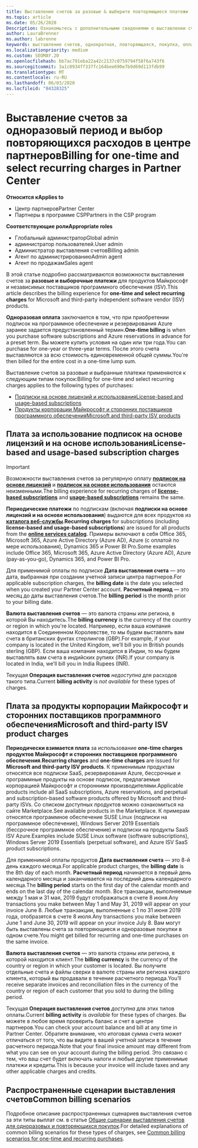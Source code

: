 ```yaml
---
title: Выставление счетов за разовые & выберите повторяющиеся платежи
ms.topic: article
ms.date: 05/26/2020
Description: Ознакомьтесь с дополнительными сведениями о выставлении счетов в центре партнеров по одноразовому выставлению счетов, чтобы заранее заданные условия и выставление счетов за выбор, повторяющиеся расходы.
author: LauraBrenner
ms.author: labrenne
keywords: выставление счетов, однократная, повторяющаяся, покупка, оплата, независимый поставщик
ms.localizationpriority: medium
ms.custom: SEOMAY.20
ms.openlocfilehash: bb7ac791eba22a42c2137c0759794f58f6a743f6
ms.sourcegitcommit: 3a1c0934ff337fc164bee690e7b9d69d113fdb99
ms.translationtype: MT
ms.contentlocale: ru-RU
ms.lasthandoff: 06/03/2020
ms.locfileid: "84328325"
---
```

# <a name="billing-for-one-time-and-select-recurring-charges-in-partner-center"></a><span data-ttu-id="d3f5c-104">Выставление счетов за одноразовый период и выбор повторяющихся расходов в центре партнеров</span><span class="sxs-lookup"><span data-stu-id="d3f5c-104">Billing for one-time and select recurring charges in Partner Center</span></span>

<span data-ttu-id="d3f5c-105">**Относится к**</span><span class="sxs-lookup"><span data-stu-id="d3f5c-105">**Applies to**</span></span>
- <span data-ttu-id="d3f5c-106">Центр партнеров</span><span class="sxs-lookup"><span data-stu-id="d3f5c-106">Partner Center</span></span>
- <span data-ttu-id="d3f5c-107">Партнеры в программе CSP</span><span class="sxs-lookup"><span data-stu-id="d3f5c-107">Partners in the CSP program</span></span>

<span data-ttu-id="d3f5c-108">**Соответствующие роли**</span><span class="sxs-lookup"><span data-stu-id="d3f5c-108">**Appropriate roles**</span></span>
- <span data-ttu-id="d3f5c-109">Глобальный администратор</span><span class="sxs-lookup"><span data-stu-id="d3f5c-109">Global admin</span></span>
- <span data-ttu-id="d3f5c-110">администратор пользователей.</span><span class="sxs-lookup"><span data-stu-id="d3f5c-110">User admin</span></span>
- <span data-ttu-id="d3f5c-111">Администратор выставления счетов</span><span class="sxs-lookup"><span data-stu-id="d3f5c-111">Billing admin</span></span>
- <span data-ttu-id="d3f5c-112">Агент по администрированию</span><span class="sxs-lookup"><span data-stu-id="d3f5c-112">Admin agent</span></span>
- <span data-ttu-id="d3f5c-113">Агент по продажам</span><span class="sxs-lookup"><span data-stu-id="d3f5c-113">Sales agent</span></span>

<span data-ttu-id="d3f5c-114">В этой статье подробно рассматриваются возможности выставления счетов за **разовые и выборочные платежи** для продуктов Майкрософт и независимых поставщиков программного обеспечения (ISV).</span><span class="sxs-lookup"><span data-stu-id="d3f5c-114">This article describes the billing experience for **one-time and select recurring charges** for Microsoft and third-party independent software vendor (ISV) products.</span></span> 

<span data-ttu-id="d3f5c-115">**Одноразовая оплата** заключается в том, что при приобретении подписок на программное обеспечение и резервирования Azure заранее задается предустановленный термин.</span><span class="sxs-lookup"><span data-stu-id="d3f5c-115">**One-time billing** is when you purchase software subscriptions and Azure reservations in advance for a preset term.</span></span> <span data-ttu-id="d3f5c-116">Вы можете купить условия на один или три года.</span><span class="sxs-lookup"><span data-stu-id="d3f5c-116">You can purchase for one-year or three-year terms.</span></span> <span data-ttu-id="d3f5c-117">После этого счета выставляются за всю стоимость единовременной общей суммы.</span><span class="sxs-lookup"><span data-stu-id="d3f5c-117">You're then billed for the entire cost in a one-time lump sum.</span></span>

<span data-ttu-id="d3f5c-118">Выставление счетов за разовые и выбранные платежи применяются к следующим типам покупок:</span><span class="sxs-lookup"><span data-stu-id="d3f5c-118">Billing for one-time and select recurring charges applies to the following types of purchases:</span></span>

- [<span data-ttu-id="d3f5c-119">Подписки на основе лицензий и использования</span><span class="sxs-lookup"><span data-stu-id="d3f5c-119">License-based and usage-based subscriptions</span></span>](#license-based-and-usage-based-subscription-charges)
- [<span data-ttu-id="d3f5c-120">Продукты корпорации Майкрософт и сторонних поставщиков программного обеспечения</span><span class="sxs-lookup"><span data-stu-id="d3f5c-120">Microsoft and third-party ISV products</span></span>](#microsoft-and-third-party-isv-product-charges)

## <a name="license-based-and-usage-based-subscription-charges"></a><span data-ttu-id="d3f5c-121">Плата за использование подписок на основе лицензий и на основе использования</span><span class="sxs-lookup"><span data-stu-id="d3f5c-121">License-based and usage-based subscription charges</span></span>

> [!IMPORTANT]
> <span data-ttu-id="d3f5c-122">Возможности выставления счетов за регулярную оплату [**подписок на основе лицензий**](license-based-billing.md) и [**подписок на основе использования**](usage-based-billing.md) остаются неизменными.</span><span class="sxs-lookup"><span data-stu-id="d3f5c-122">The billing experience for recurring charges of [**license-based subscriptions**](license-based-billing.md) and [**usage-based subscriptions**](usage-based-billing.md) remains the same.</span></span>

<span data-ttu-id="d3f5c-123">**Периодические платежи** по подпискам (включая **подписки на основе лицензий и на основе использования**) выдаются для всех продуктов из [**каталога веб-службы**](https://partner.microsoft.com/commerce/preferredoffers/list).</span><span class="sxs-lookup"><span data-stu-id="d3f5c-123">**Recurring charges** for subscriptions (including **license-based and usage-based subscriptions**) are issued for all products from the [**online services catalog**](https://partner.microsoft.com/commerce/preferredoffers/list).</span></span> <span data-ttu-id="d3f5c-124">Примеры включают в себя Office 365, Microsoft 365, Azure Active Directory (Azure AD), Azure (с оплатой по мере использования), Dynamics 365 и Power BI Pro.</span><span class="sxs-lookup"><span data-stu-id="d3f5c-124">Some examples include Office 365, Microsoft 365, Azure Active Directory (Azure AD), Azure (pay-as-you-go), Dynamics 365, and Power BI Pro.</span></span>

<span data-ttu-id="d3f5c-125">Для применимой оплаты по подписке **Дата выставления счета** — это дата, выбранная при создании учетной записи центра партнеров.</span><span class="sxs-lookup"><span data-stu-id="d3f5c-125">For applicable subscription charges, the **billing date** is the date you selected when you created your Partner Center account.</span></span> <span data-ttu-id="d3f5c-126">**Расчетный период** — это месяц до даты выставления счетов.</span><span class="sxs-lookup"><span data-stu-id="d3f5c-126">The **billing period** is the month prior to your billing date.</span></span>

<span data-ttu-id="d3f5c-127">**Валюта выставления счетов** — это валюта страны или региона, в которой Вы находитесь.</span><span class="sxs-lookup"><span data-stu-id="d3f5c-127">The **billing currency** is the currency of the country or region in which you're located.</span></span> <span data-ttu-id="d3f5c-128">Например, если ваша компания находится в Соединенном Королевстве, то мы будем выставлять вам счета в британских фунтах стерлингов (GBP).</span><span class="sxs-lookup"><span data-stu-id="d3f5c-128">For example, if your company is located in the United Kingdom, we’ll bill you in British pounds sterling (GBP).</span></span> <span data-ttu-id="d3f5c-129">Если ваша компания находится в Индии, то мы будем выставлять вам счета в индийских рупиях (INR).</span><span class="sxs-lookup"><span data-stu-id="d3f5c-129">If your company is located in India, we’ll bill you in India Rupees (INR).</span></span>

<span data-ttu-id="d3f5c-130">Текущая **Операция выставления счетов** *недоступна* для расходов такого типа.</span><span class="sxs-lookup"><span data-stu-id="d3f5c-130">Current **billing activity** is *not available* for these types of charges.</span></span>

## <a name="microsoft-and-third-party-isv-product-charges"></a><span data-ttu-id="d3f5c-131">Плата за продукты корпорации Майкрософт и сторонних поставщиков программного обеспечения</span><span class="sxs-lookup"><span data-stu-id="d3f5c-131">Microsoft and third-party ISV product charges</span></span>

<span data-ttu-id="d3f5c-132">**Периодически взимается плата** за использование **one-time charges** **продуктов Майкрософт и сторонних поставщиков программного обеспечения**.</span><span class="sxs-lookup"><span data-stu-id="d3f5c-132">**Recurring charges** and **one-time charges** are issued for **Microsoft and third-party ISV products**.</span></span> <span data-ttu-id="d3f5c-133">К применимым продуктам относятся все подписки SaaS, резервирования Azure, бессрочные и программные продукты на основе подписок, предлагаемые корпорацией Майкрософт и сторонними производителями.</span><span class="sxs-lookup"><span data-stu-id="d3f5c-133">Applicable products include all SaaS subscriptions, Azure reservations, and perpetual and subscription-based software products offered by Microsoft and third-party ISVs.</span></span> <span data-ttu-id="d3f5c-134">Со списком доступных продуктов можно ознакомиться на сайте Marketplace.</span><span class="sxs-lookup"><span data-stu-id="d3f5c-134">See available products in the Marketplace.</span></span> <span data-ttu-id="d3f5c-135">К примерам относятся программное обеспечение SUSE Linux (подписки на программное обеспечение), Windows Server 2019 Essentials (бессрочное программное обеспечение) и подписки на продукты SaaS ISV Azure.</span><span class="sxs-lookup"><span data-stu-id="d3f5c-135">Examples include SUSE Linux software (software subscriptions), Windows Server 2019 Essentials (perpetual software), and Azure ISV SaaS product subscriptions.</span></span>

<span data-ttu-id="d3f5c-136">Для применимой оплаты продуктов **Дата выставления счета** — это 8-й день каждого месяца.</span><span class="sxs-lookup"><span data-stu-id="d3f5c-136">For applicable product charges, the **billing date** is the 8th day of each month.</span></span> <span data-ttu-id="d3f5c-137">**Расчетный период** начинается в первый день календарного месяца и заканчивается на последний день календарного месяца.</span><span class="sxs-lookup"><span data-stu-id="d3f5c-137">The **billing period** starts on the first day of the calendar month and ends on the last day of the calendar month.</span></span> <span data-ttu-id="d3f5c-138">Все транзакции, выполняемые между 1 мая и 31 мая, 2019 будут отображаться в счете 8 июня.</span><span class="sxs-lookup"><span data-stu-id="d3f5c-138">Any transactions you make between May 1 and May 31, 2019 will appear on your invoice June 8.</span></span> <span data-ttu-id="d3f5c-139">Любые транзакции, выполненные с 1 по 31 июня 2019 года, отобразятся в счете 8 июля.</span><span class="sxs-lookup"><span data-stu-id="d3f5c-139">Any transactions you make between June 1 and June 30, 2019 will appear on your invoice July 8.</span></span> <span data-ttu-id="d3f5c-140">Вам могут быть выставлены счета за повторяющиеся и одноразовые покупки в одном счете.</span><span class="sxs-lookup"><span data-stu-id="d3f5c-140">You might get billed for recurring and one-time purchases on the same invoice.</span></span>

<span data-ttu-id="d3f5c-141">**Валюта выставления счетов** — это валюта страны или региона, в которой находится клиент.</span><span class="sxs-lookup"><span data-stu-id="d3f5c-141">The **billing currency** is the currency of the country or region in which your customer is located.</span></span> <span data-ttu-id="d3f5c-142">Вы получите отдельные счета и файлы сверки в валюте страны или региона каждого клиента, который вы продавали в течение расчетного периода.</span><span class="sxs-lookup"><span data-stu-id="d3f5c-142">You’ll receive separate invoices and reconciliation files in the currency of the country or region of each customer that you sold to during the billing period.</span></span>

<span data-ttu-id="d3f5c-143">Текущая **Операция выставления счетов** *доступна* для этих типов оплаты.</span><span class="sxs-lookup"><span data-stu-id="d3f5c-143">Current **billing activity** is *available* for these types of charges.</span></span> <span data-ttu-id="d3f5c-144">Вы можете в любое время проверить баланс и счет в центре партнеров.</span><span class="sxs-lookup"><span data-stu-id="d3f5c-144">You can check your account balance and bill at any time in Partner Center.</span></span> <span data-ttu-id="d3f5c-145">Обратите внимание, что итоговая сумма счета может отличаться от того, что вы видите в вашей учетной записи в течение расчетного периода.</span><span class="sxs-lookup"><span data-stu-id="d3f5c-145">Note that your final invoice amount may different from what you can see on your account during the billing period.</span></span> <span data-ttu-id="d3f5c-146">Это связано с тем, что ваш счет будет включать налоги и любые другие применимые платежи и кредиты.</span><span class="sxs-lookup"><span data-stu-id="d3f5c-146">This is because your invoice will include taxes and any other applicable charges and credits.</span></span>

## <a name="common-billing-scenarios"></a><span data-ttu-id="d3f5c-147">Распространенные сценарии выставления счетов</span><span class="sxs-lookup"><span data-stu-id="d3f5c-147">Common billing scenarios</span></span>

<span data-ttu-id="d3f5c-148">Подробное описание распространенных сценариев выставления счетов за эти типы выплат см. в статье [Общие сценарии выставления счетов для одноразовых и повторяющихся покупок](common-billing-scenarios-onetime-recurring.md).</span><span class="sxs-lookup"><span data-stu-id="d3f5c-148">For detailed explanations of common billing scenarios for these types of charges, see [Common billing scenarios for one-time and recurring purchases](common-billing-scenarios-onetime-recurring.md).</span></span>
